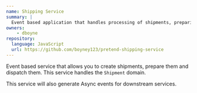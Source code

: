 ```yaml
---
name: Shipping Service
summary: |
  Event based application that handles processing of shipments, preparing them and dispatching them.
owners:
    - dboyne
repository:
  language: JavaScript
  url: https://github.com/boyney123/pretend-shipping-service
---
```


Event based service that allows you to create shipments, prepare them and dispatch them. This service handles the `Shipment` domain.

This service will also generate Async events for downstream services.

<NodeGraph />

<Mermaid />